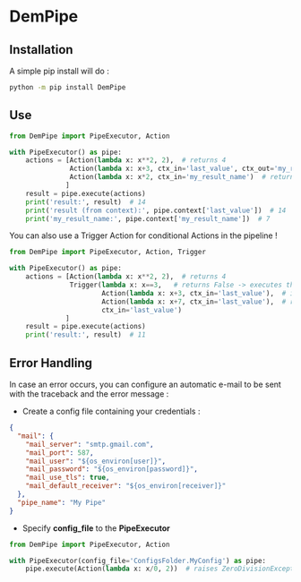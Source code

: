 # DemPipe

## Installation

A simple pip install will do :

```bash
python -m pip install DemPipe
```

## Use
```python
from DemPipe import PipeExecutor, Action

with PipeExecutor() as pipe:
    actions = [Action(lambda x: x**2, 2),  # returns 4
               Action(lambda x: x+3, ctx_in='last_value', ctx_out='my_result_name'),  # returns 4+3
               Action(lambda x: x*2, ctx_in='my_result_name')  # returns 2*7
              ]
    result = pipe.execute(actions)
    print('result:', result)  # 14
    print('result (from context):', pipe.context['last_value'])  # 14
    print('my_result_name:', pipe.context['my_result_name'])  # 7
```

You can also use a Trigger Action for conditional Actions in the pipeline ! 
```python
from DemPipe import PipeExecutor, Action, Trigger

with PipeExecutor() as pipe:
    actions = [Action(lambda x: x**2, 2),  # returns 4
               Trigger(lambda x: x==3,   # returns False -> executes the second action
                       Action(lambda x: x+3, ctx_in='last_value'),  # ignored
                       Action(lambda x: x+7, ctx_in='last_value'),  # returns 11
                       ctx_in='last_value')
              ]
    result = pipe.execute(actions)
    print('result:', result)  # 11
```

## Error Handling
In case an error occurs, you can configure an automatic e-mail to be sent with the traceback and the error message :
- Create a config file containing your credentials : 
```json
{
  "mail": {
    "mail_server": "smtp.gmail.com",
	"mail_port": 587,
	"mail_user": "${os_environ[user]}",
	"mail_password": "${os_environ[password]}",
	"mail_use_tls": true,
	"mail_default_receiver": "${os_environ[receiver]}"
  },
  "pipe_name": "My Pipe"
}
```

- Specify **config_file** to the **PipeExecutor**
```python
from DemPipe import PipeExecutor, Action

with PipeExecutor(config_file='ConfigsFolder.MyConfig') as pipe:
    pipe.execute(Action(lambda x: x/0, 2))  # raises ZeroDivisionException
```